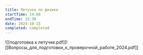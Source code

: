 ```yaml
---
title: Летучка по физике
startTime: 14:00
endTime: 15:30
date: 2024-10-15
completed: completed
---
```

![[подготовка к летучке.pdf]]![[Вопросы_для_подготовки_к_проверочной_работе_2024.pdf]]